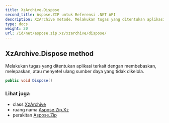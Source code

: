 ```yaml
---
title: XzArchive.Dispose
second_title: Aspose.ZIP untuk Referensi .NET API
description: XzArchive metode. Melakukan tugas yang ditentukan aplikasi terkait dengan membebaskan melepaskan atau menyetel ulang sumber daya yang tidak dikelola.
type: docs
weight: 20
url: /id/net/aspose.zip.xz/xzarchive/dispose/
---
```

## XzArchive.Dispose method

Melakukan tugas yang ditentukan aplikasi terkait dengan membebaskan, melepaskan, atau menyetel ulang sumber daya yang tidak dikelola.

```csharp
public void Dispose()
```

### Lihat juga

* class [XzArchive](../)
* ruang nama [Aspose.Zip.Xz](../../xzarchive/)
* perakitan [Aspose.Zip](../../../)


